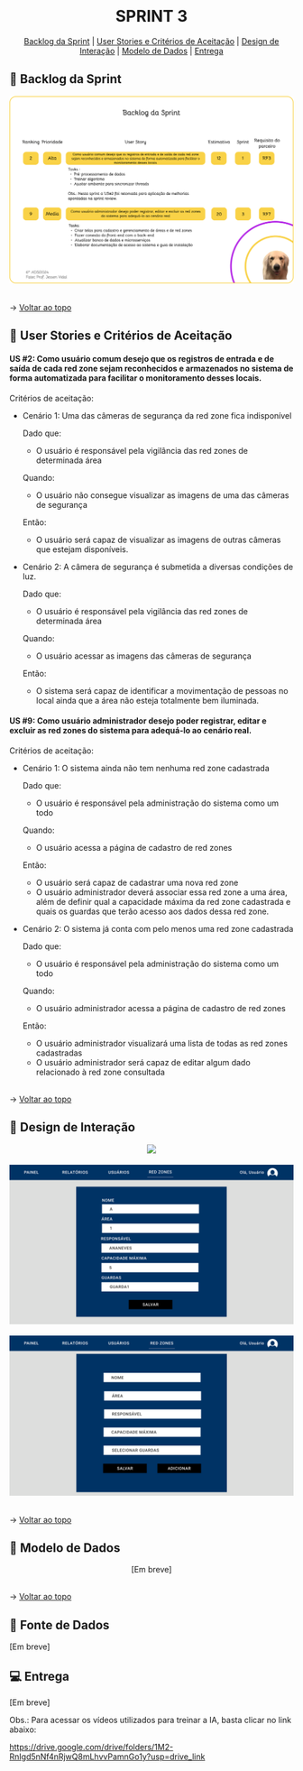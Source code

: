 <br id="topo">
 
<h1 align="center"> SPRINT 3 </h1>

<p align="center">
    <a href="#backlog">Backlog da Sprint</a> | 
    <a href="#us">User Stories e Critérios de Aceitação</a> | 
    <a href="#design">Design de Interação</a> | 
    <a href="#dados">Modelo de Dados</a> |
    <a href="#entrega">Entrega</a> 
</p>

<span id="backlog">

  ## 🎯 Backlog da Sprint

<div align="center">
 <img src="Imagens/Backlog-3.png">
</div>

<br>

→ [Voltar ao topo](#topo)   

<span id="us">

  ## 📑 User Stories e Critérios de Aceitação

#### US #2: Como usuário comum desejo que os registros de entrada e de saída de cada red zone sejam reconhecidos e armazenados no sistema de forma automatizada para facilitar o monitoramento desses locais.

Critérios de aceitação:

 - Cenário 1: Uma das câmeras de segurança da red zone fica indisponível

      Dado que:
      - O usuário é responsável pela vigilância das red zones de determinada área
      
      Quando:
      - O usuário não consegue visualizar as imagens de uma das câmeras de segurança
      
      Então:
      - O usuário será capaz de visualizar as imagens de outras câmeras que estejam disponíveis.

 - Cenário 2: A câmera de segurança é submetida a diversas condições de luz.

      Dado que:
      - O usuário é responsável pela vigilância das red zones de determinada área
      
      Quando:
      - O usuário acessar as imagens das câmeras de segurança
      
      Então:
      - O sistema será capaz de identificar a movimentação de pessoas no local ainda que a área não esteja totalmente bem iluminada.

#### US #9: Como usuário administrador desejo poder registrar, editar e excluir as red zones do sistema para adequá-lo ao cenário real.

Critérios de aceitação:

 - Cenário 1: O sistema ainda não tem nenhuma red zone cadastrada

      Dado que:
      - O usuário é responsável pela administração do sistema como um todo
      
      Quando:
      - O usuário acessa a página de cadastro de red zones
      
      Então:
      - O usuário será capaz de cadastrar uma nova red zone
      - O usuário administrador deverá associar essa red zone a uma área, além de definir qual a capacidade máxima da red zone cadastrada e quais os guardas que terão acesso aos dados dessa red zone.

 - Cenário 2: O sistema já conta com pelo menos uma red zone cadastrada

      Dado que:
      - O usuário é responsável pela administração do sistema como um todo
      
      Quando:
      - O usuário administrador acessa a página de cadastro de red zones
      
      Então:
      - O usuário administrador visualizará uma lista de todas as red zones cadastradas
      - O usuário administrador será capaz de editar algum dado relacionado à red zone consultada
  
   <br>

→ [Voltar ao topo](#topo)

<span id="design">

  ## 🎨 Design de Interação

<div align="center">
 <img src="Imagens/Gestão-Red-Zones.png">
</div>

<br>

<div align="center">
 <img src="Imagens/Detalhes-Red-Zone-atualizada.png">
</div>

<br>

<div align="center">
 <img src="Imagens/Adicionar-Red-Zone.png">
</div>

<br>

→ [Voltar ao topo](#topo)   

<span id="dados">

  ## 📝 Modelo de Dados

<div align="center">
 [Em breve]
</div>

<br>

→ [Voltar ao topo](#topo)   

 ## 📖 Fonte de Dados

<div align="justify">
 <p>
  [Em breve]
 </p>
</div>

<span id="entrega">

  ## 💻 Entrega

[Em breve]

Obs.: Para acessar os vídeos utilizados para treinar a IA, basta clicar no link abaixo:

https://drive.google.com/drive/folders/1M2-RnIgd5nNf4nRjwQ8mLhvvPamnGo1y?usp=drive_link

